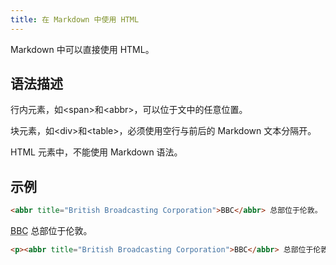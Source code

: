 ```yaml
---
title: 在 Markdown 中使用 HTML
---
```


Markdown 中可以直接使用 HTML。

## 语法描述

行内元素，如\<span>和\<abbr>，可以位于文中的任意位置。

块元素，如\<div>和\<table>，必须使用空行与前后的 Markdown 文本分隔开。

HTML 元素中，不能使用 Markdown 语法。

## 示例

```markdown
<abbr title="British Broadcasting Corporation">BBC</abbr> 总部位于伦敦。
```

<div class='exmp'>
  <div class='exmp-container'>
    <p><abbr title="British Broadcasting Corporation">BBC</abbr> 总部位于伦敦。</p>
  </div>
</div>

```html
<p><abbr title="British Broadcasting Corporation">BBC</abbr> 总部位于伦敦。</p>
```
